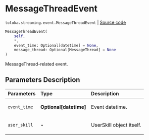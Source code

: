 # MessageThreadEvent
`toloka.streaming.event.MessageThreadEvent` | [Source code](https://github.com/Toloka/toloka-kit/blob/v1.2.0.post1/src/streaming/event.py#L106)

```python
MessageThreadEvent(
    self,
    *,
    event_time: Optional[datetime] = None,
    message_thread: Optional[MessageThread] = None
)
```

MessageThread-related event.

## Parameters Description

| Parameters | Type | Description |
| :----------| :----| :-----------|
`event_time`|**Optional\[datetime\]**|<p>Event datetime.</p>
`user_skill`|**-**|<p>UserSkill object itself.</p>
